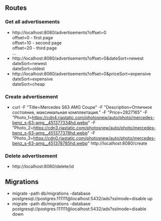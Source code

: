 ## Routes
### Get all advertisements
- http://localhost:8080/advertisements?offset=0 <br />
  offset=0 - first page <br />
  offset=10 - second page <br />
  offset=20 - third page <br />
  ...
- http://localhost:8080/advertisements?offset=0&dateSort=newest <br />
  dateSort=newest <br />
  dateSort=oldest 
- http://localhost:8080/advertisements?offset=0&priceSort=expensive <br />
  dateSort=expensive <br />
  dateSort=cheap
  
### Create advertisement
- curl -F "Title=Mercedes S63 AMG Coupe" -F "Description=Отличное состояние, максимальная комплектация." -F "Price=2827165" -F "Photo_1=https://cdn4.riastatic.com/photosnew/auto/photo/mercedes-benz_s-63-amg__451377334hd.webp" -F "Photo_2=https://cdn3.riastatic.com/photosnew/auto/photo/mercedes-benz_s-63-amg__451377378hd.webp" -F "Photo_3=https://cdn0.riastatic.com/photosnew/auto/photo/mercedes-benz_s-63-amg__451378785hd.webp" http://localhost:8080/create

### Delete advertisement
- http://localhost:8080/delete/id


## Migrations
- migrate -path db/migrations -database postgresql://postgres:111111@localhost:5432/ads?sslmode=disable up
- migrate -path db/migrations -database postgresql://postgres:111111@localhost:5432/ads?sslmode=disable down